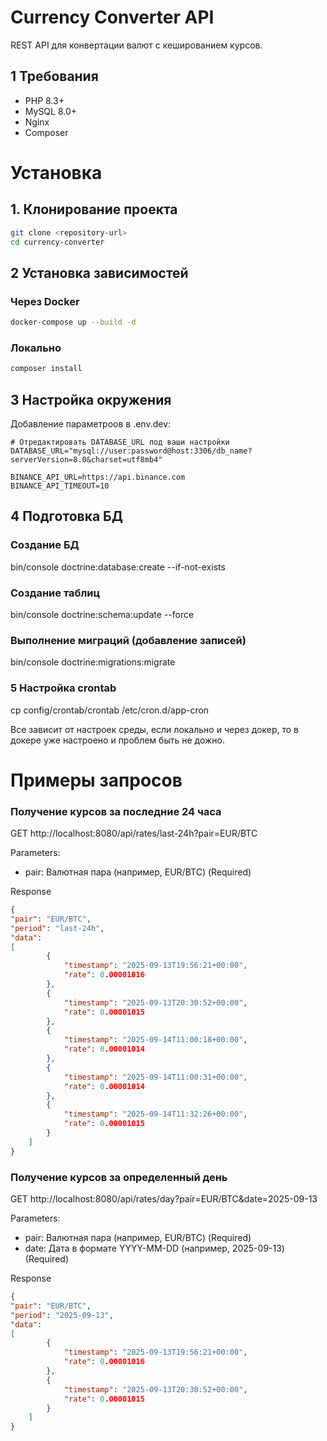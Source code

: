 # Currency Converter API

REST API для конвертации валют с кешированием курсов.

## 1 Требования

- PHP 8.3+
- MySQL 8.0+
- Nginx
- Composer

# Установка

## 1. Клонирование проекта
```bash
git clone <repository-url>
cd currency-converter
```

## 2 Установка зависимостей

### Через Docker
```bash
docker-compose up --build -d
```
### Локально
```bash
composer install
```

## 3 Настройка окружения
Добавление параметроов в .env.dev:
```
# Отредактировать DATABASE_URL под ваши настройки
DATABASE_URL="mysql://user:password@host:3306/db_name?serverVersion=8.0&charset=utf8mb4"

BINANCE_API_URL=https://api.binance.com
BINANCE_API_TIMEOUT=10
```

## 4 Подготовка БД
### Создание БД
bin/console doctrine:database:create --if-not-exists

### Создание таблиц
bin/console doctrine:schema:update --force

### Выполнение миграций (добавление записей)
bin/console doctrine:migrations:migrate

### 5 Настройка crontab
cp config/crontab/crontab /etc/cron.d/app-cron

Все зависит от настроек среды, если локально и через докер, то в докере уже настроено и проблем быть не дожно.


# Примеры запросов
### Получение курсов за последние 24 часа
GET http://localhost:8080/api/rates/last-24h?pair=EUR/BTC

Parameters:
- pair: Валютная пара (например, EUR/BTC) (Required)

Response
```json
{
"pair": "EUR/BTC",
"period": "last-24h",
"data": 
[
        {
            "timestamp": "2025-09-13T19:56:21+00:00",
            "rate": 0.00001016
        },
        {
            "timestamp": "2025-09-13T20:30:52+00:00",
            "rate": 0.00001015
        },
        {
            "timestamp": "2025-09-14T11:00:18+00:00",
            "rate": 0.00001014
        },
        {
            "timestamp": "2025-09-14T11:00:31+00:00",
            "rate": 0.00001014
        },
        {
            "timestamp": "2025-09-14T11:32:26+00:00",
            "rate": 0.00001015
        }
    ]
}
```

### Получение курсов за определенный день
GET http://localhost:8080/api/rates/day?pair=EUR/BTC&date=2025-09-13

Parameters:
- pair: Валютная пара (например, EUR/BTC) (Required)
- date: Дата в формате YYYY-MM-DD (например, 2025-09-13) (Required)

Response
```json
{
"pair": "EUR/BTC",
"period": "2025-09-13",
"data": 
[
        {
            "timestamp": "2025-09-13T19:56:21+00:00",
            "rate": 0.00001016
        },
        {
            "timestamp": "2025-09-13T20:30:52+00:00",
            "rate": 0.00001015
        }
    ]
}
```
